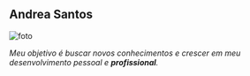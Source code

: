 ## Andrea Santos


![foto](https://user-images.githubusercontent.com/71380725/184993667-46f829ce-bae8-48f3-b53f-4568090015cd.jpeg)



*Meu objetivo é buscar novos conhecimentos e crescer em meu desenvolvimento pessoal e **profissional**.*
